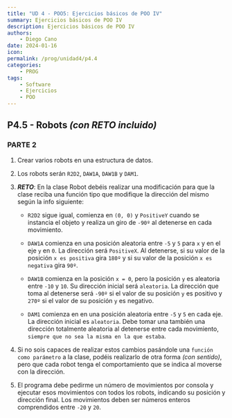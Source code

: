 ```yaml
---
title: "UD 4 - POO5: Ejercicios básicos de POO IV"
summary: Ejercicios básicos de POO IV
description: Ejercicios básicos de POO IV
authors:
    - Diego Cano
date: 2024-01-16
icon: 
permalink: /prog/unidad4/p4.4
categories:
    - PROG
tags:
    - Software
    - Ejercicios
    - POO
---
```

## P4.5 - Robots *(con RETO incluido)*

### **PARTE 2**

   1. Crear varios robots en una estructura de datos.

   2. Los robots serán `R2D2`, `DAW1A`, `DAW1B` y `DAM1`.

   3. ***RETO***: En la clase Robot debéis realizar una modificación para que la clase reciba una función tipo que modifique la dirección del mismo según la info siguiente:

      * `R2D2` sigue igual, comienza en `(0, 0)` y `PositiveY` cuando se instancia el objeto y realiza un giro de `-90º` al detenerse en cada movimiento.

      * `DAW1A` comienza en una posición aleatoria entre `-5` y `5` para `x` y en el eje `y` en `0`. La dirección será `PositiveX`.
        Al detenerse, si su valor de la posición `x es positiva` gira `180º` y si su valor de la posición `x es negativa` gira `90º`.

      * `DAW1B` comienza en la posición `x = 0`, pero la posición `y` es aleatoria entre `-10` y `10`. Su dirección inicial será `aleatoria`.
        La dirección que toma al detenerse será `-90º` si el valor de su posición `y` es positivo y `270º` si el valor de su posición `y` es negativo.

      * `DAM1` comienza en en una posición aleatoria entre `-5` y `5` en cada eje. La dirección inicial es `aleatoria`.
        Debe tomar una también una dirección totalmente aleatoria al detenerse entre cada movimiento, `siempre que no sea la misma en la que estaba`.

   4. Si no sois capaces de realizar estos cambios pasándole una `función como parámetro` a la clase, podéis realizarlo de otra forma *(con sentido)*, pero que cada robot tenga el comportamiento que se indica al moverse con la dirección.

   5. El programa debe pedirme un número de movimientos por consola y ejecutar esos movimientos con todos los robots, indicando su posición y dirección final.
      Los movimientos deben ser números enteros comprendidos entre `-20` y `20`.
